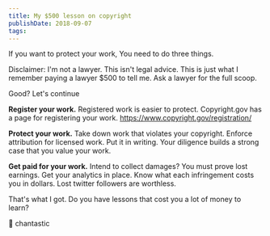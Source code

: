 ```yaml
---
title: My $500 lesson on copyright
publishDate: 2018-09-07
tags:
---
```


If you want to protect your work,
You need to do three things.

Disclaimer:
I'm not a lawyer.
This isn't legal advice.
This is just what I remember paying a lawyer \$500 to tell me.
Ask a lawyer for the full scoop.

Good?
Let's continue

**Register your work.**
Registered work is easier to protect.
Copyright.gov has a page for registering your work.
https://www.copyright.gov/registration/

**Protect your work.**
Take down work that violates your copyright.
Enforce attribution for licensed work.
Put it in writing.
Your diligence builds a strong case that you value your work.

**Get paid for your work.**
Intend to collect damages?
You must prove lost earnings.
Get your analytics in place.
Know what each infringement costs you in dollars.
Lost twitter followers are worthless.

That's what I got.
Do you have lessons that cost you a lot of money to learn?

💌 chantastic
